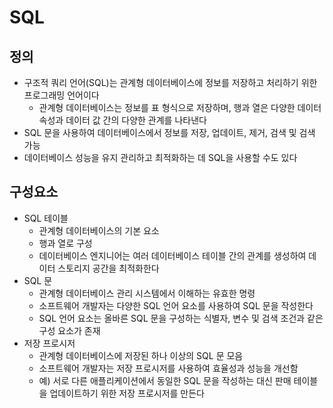 # SQL
## 정의
* 구조적 쿼리 언어(SQL)는 관계형 데이터베이스에 정보를 저장하고 처리하기 위한 프로그래밍 언어이다
    * 관계형 데이터베이스는 정보를 표 형식으로 저장하며, 행과 열은 다양한 데이터 속성과 데이터 값 간의 다양한 관계를 나타낸다
* SQL 문을 사용하여 데이터베이스에서 정보를 저장, 업데이트, 제거, 검색 및 검색 가능
* 데이터베이스 성능을 유지 관리하고 최적화하는 데 SQL을 사용할 수도 있다

## 구성요소
* SQL 테이블
    * 관계형 데이터베이스의 기본 요소
    * 행과 열로 구성
    * 데이터베이스 엔지니어는 여러 데이터베이스 테이블 간의 관계를 생성하여 데이터 스토리지 공간을 최적화한다
* SQL 문
    * 관계형 데이터베이스 관리 시스템에서 이해하는 유효한 명령
    * 소프트웨어 개발자는 다양한 SQL 언어 요소를 사용하여 SQL 문을 작성한다
    * SQL 언어 요소는 올바른 SQL 문을 구성하는 식별자, 변수 및 검색 조건과 같은 구성 요소가 존재
* 저장 프로시저
    * 관계형 데이터베이스에 저장된 하나 이상의 SQL 문 모음
    * 소프트웨어 개발자는 저장 프로시저를 사용하여 효율성과 성능을 개선함
    * 예) 서로 다른 애플리케이션에서 동일한 SQL 문을 작성하는 대신 판매 테이블을 업데이트하기 위한 저장 프로시저를 만든다
